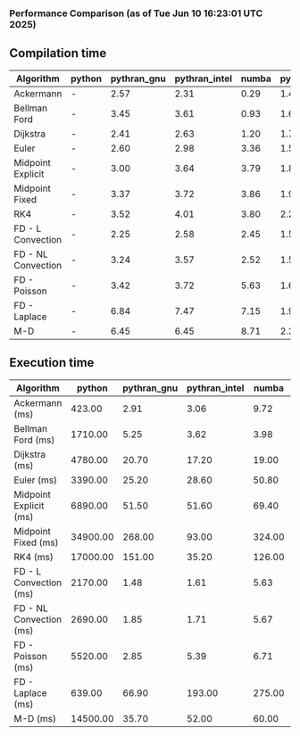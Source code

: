 ### Performance Comparison (as of Tue Jun 10 16:23:01 UTC 2025)
## Compilation time
Algorithm                 | python                    | pythran_gnu               | pythran_intel             | numba                     | pyccel_gnu_c              | pyccel_gnu_fortran        | pyccel_intel_c            | pyccel_intel_fortran     
------------------------- | ------------------------- | ------------------------- | ------------------------- | ------------------------- | ------------------------- | ------------------------- | ------------------------- | -------------------------
Ackermann                 | -                         | 2.57                      | 2.31                      | 0.29                      | 1.41                      | 1.40                      | 1.48                      | -                        
Bellman Ford              | -                         | 3.45                      | 3.61                      | 0.93                      | 1.63                      | 1.52                      | 1.67                      | -                        
Dijkstra                  | -                         | 2.41                      | 2.63                      | 1.20                      | 1.71                      | 1.61                      | 1.86                      | -                        
Euler                     | -                         | 2.60                      | 2.98                      | 3.36                      | 1.58                      | 1.50                      | 1.68                      | -                        
Midpoint Explicit         | -                         | 3.00                      | 3.64                      | 3.79                      | 1.85                      | 1.73                      | 1.91                      | -                        
Midpoint Fixed            | -                         | 3.37                      | 3.72                      | 3.86                      | 1.90                      | 1.82                      | 1.90                      | -                        
RK4                       | -                         | 3.52                      | 4.01                      | 3.80                      | 2.25                      | 2.17                      | 2.35                      | -                        
FD - L Convection         | -                         | 2.25                      | 2.58                      | 2.45                      | 1.52                      | 1.43                      | 1.57                      | -                        
FD - NL Convection        | -                         | 3.24                      | 3.57                      | 2.52                      | 1.52                      | 1.44                      | 1.61                      | -                        
FD - Poisson              | -                         | 3.42                      | 3.72                      | 5.63                      | 1.68                      | 1.75                      | 1.75                      | -                        
FD - Laplace              | -                         | 6.84                      | 7.47                      | 7.15                      | 1.91                      | 1.86                      | 1.88                      | -                        
M-D                       | -                         | 6.45                      | 6.45                      | 8.71                      | 2.38                      | 2.54                      | 2.67                      | -                        

## Execution time
Algorithm                 | python                    | pythran_gnu               | pythran_intel             | numba                     | pyccel_gnu_c              | pyccel_gnu_fortran        | pyccel_intel_c            | pyccel_intel_fortran     
------------------------- | ------------------------- | ------------------------- | ------------------------- | ------------------------- | ------------------------- | ------------------------- | ------------------------- | -------------------------
Ackermann (ms)            | 423.00                    | 2.91                      | 3.06                      | 9.72                      | 1.23                      | 1.23                      | 4.79                      | -                        
Bellman Ford (ms)         | 1710.00                   | 5.25                      | 3.62                      | 3.98                      | 3.90                      | 3.26                      | 6.73                      | -                        
Dijkstra (ms)             | 4780.00                   | 20.70                     | 17.20                     | 19.00                     | 67.00                     | 19.90                     | 53.10                     | -                        
Euler (ms)                | 3390.00                   | 25.20                     | 28.60                     | 50.80                     | 26.80                     | 10.80                     | 24.50                     | -                        
Midpoint Explicit (ms)    | 6890.00                   | 51.50                     | 51.60                     | 69.40                     | 44.70                     | 19.10                     | 40.40                     | -                        
Midpoint Fixed (ms)       | 34900.00                  | 268.00                    | 93.00                     | 324.00                    | 190.00                    | 72.60                     | 175.00                    | -                        
RK4 (ms)                  | 17000.00                  | 151.00                    | 35.20                     | 126.00                    | 95.90                     | 31.60                     | 78.00                     | -                        
FD - L Convection (ms)    | 2170.00                   | 1.48                      | 1.61                      | 5.63                      | 7.52                      | 1.64                      | 3.40                      | -                        
FD - NL Convection (ms)   | 2690.00                   | 1.85                      | 1.71                      | 5.67                      | 6.67                      | 1.75                      | 3.58                      | -                        
FD - Poisson (ms)         | 5520.00                   | 2.85                      | 5.39                      | 6.71                      | 16.00                     | 2.62                      | 12.30                     | -                        
FD - Laplace (ms)         | 639.00                    | 66.90                     | 193.00                    | 275.00                    | 484.00                    | 55.50                     | 295.00                    | -                        
M-D (ms)                  | 14500.00                  | 35.70                     | 52.00                     | 60.00                     | 114.00                    | 62.30                     | 69.10                     | -                        
